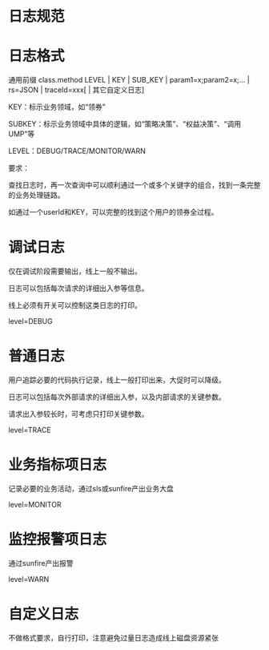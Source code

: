 # 日志规范

# 日志格式

通用前缀 class.method LEVEL | KEY | SUB_KEY | param1=x;param2=x;... | rs=JSON | traceId=xxx[ | 其它自定义日志]

KEY：标示业务领域，如“领券”

SUBKEY：标示业务领域中具体的逻辑，如“策略决策”、“权益决策”、“调用UMP”等

LEVEL：DEBUG/TRACE/MONITOR/WARN



要求：

查找日志时，再一次查询中可以顺利通过一个或多个关键字的组合，找到一条完整的业务处理链路。

如通过一个userId和KEY，可以完整的找到这个用户的领券全过程。

# 调试日志

仅在调试阶段需要输出，线上一般不输出。

日志可以包括每次请求的详细出入参等信息。

线上必须有开关可以控制这类日志的打印。

level=DEBUG

# 普通日志

用户追踪必要的代码执行记录，线上一般打印出来，大促时可以降级。

日志可以包括每次外部请求的详细出入参，以及内部请求的关键参数。

请求出入参较长时，可考虑只打印关键参数。

level=TRACE

# 业务指标项日志

记录必要的业务活动，通过sls或sunfire产出业务大盘

level=MONITOR

# 监控报警项日志

通过sunfire产出报警

level=WARN

# 自定义日志

不做格式要求，自行打印，注意避免过量日志造成线上磁盘资源紧张